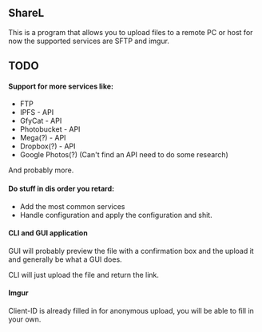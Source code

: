 ShareL
---
This is a program that allows you to upload files to a remote PC or host for now the supported services are SFTP and imgur.

TODO
-
#### Support for more services like:
- FTP
- IPFS - API
- GfyCat - API
- Photobucket - API
- Mega(?) - API
- Dropbox(?) - API
- Google Photos(?) (Can't find an API need to do some research)

And probably more.

#### Do stuff in dis order you retard:
- Add the most common services
- Handle configuration and apply the configuration and shit. 

#### CLI and GUI application
GUI will probably preview the file with a confirmation box and the upload it and generally be what a GUI does.

CLI will just upload the file and return the link.


#### Imgur
Client-ID is already filled in for anonymous upload, you will be able to fill in your own.